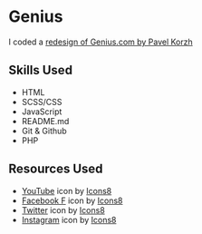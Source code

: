 # Genius

I coded a <a href="https://www.behance.net/gallery/140483359/GENIUS-website-redesign?tracking_source=search_projects%7Cwebsite"> redesign of Genius.com by Pavel Korzh</a> 

## Skills Used
- HTML 
- SCSS/CSS
- JavaScript 
- README.md
- Git & Github
- PHP 

## Resources Used
- <a target="_blank" href="https://icons8.com/icon/37326/youtube">YouTube</a> icon by <a target="_blank" href="https://icons8.com">Icons8</a>
- <a target="_blank" href="https://icons8.com/icon/106163/facebook-f">Facebook F</a> icon by <a target="_blank" href="https://icons8.com">Icons8</a>
- <a target="_blank" href="https://icons8.com/icon/8824/twitter">Twitter</a> icon by <a target="_blank" href="https://icons8.com">Icons8</a>
- <a target="_blank" href="https://icons8.com/icon/32309/instagram">Instagram</a> icon by <a target="_blank" href="https://icons8.com">Icons8</a>

